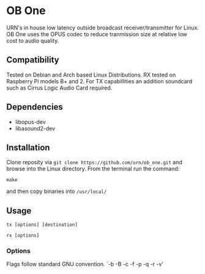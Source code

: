 OB One
======

URN's in house low latency outside broadcast receiver/transmitter for Linux. OB One uses the OPUS codec to reduce tranmission size at relative low cost to audio quality. 

## Compatibility

Tested on Debian and Arch based Linux Distributions. RX tested on Raspberry Pi models B+ and 2. For TX capabillities an addition soundcard such as Cirrus Logic Audio Card required.

## Dependencies
- libopus-dev
- libasound2-dev

## Installation 
Clone reposity via `git clone https://github.com/urn/ob_one.git` and browse into the Linux directory. From the terminal run the command:

`make` 

and then copy binaries into `/usr/local/`

## Usage 
`tx [options] [destination]`

`rx [options]`

### Options
Flags follow standard GNU convention.
`-b -B -c -f -p -q -r -v'

